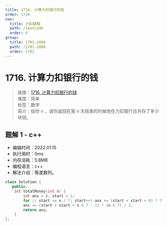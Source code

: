 ```yaml
---
title: 1716. 计算力扣银行的钱
order: 1716
nav:
  title: 力扣题解
  path: /leetcode
  order: 4
group:
  title: 1701-1800
  path: /1701-1800
  order: 1701
---
```


# 1716. 计算力扣银行的钱
    
> 链接：[1716. 计算力扣银行的钱](https://leetcode-cn.com/problems/calculate-money-in-leetcode-bank/)  
> 难度：简单  
> 标签：数学  
> 简介：给你 n ，请你返回在第 n 天结束的时候他在力扣银行总共存了多少块钱。
      
## 题解 1 - c++
- 编辑时间：2022.01.15
- 执行用时：0ms
- 内存消耗：5.8MB
- 编程语言：c++
- 解法介绍：等差数列。
```c++
class Solution {
   public:
    int totalMoney(int n) {
        int ans = 0, start = 1;
        for (; start <= n / 7; start++) ans += (start + start + 6) * 7 / 2;
        ans += (start + start + n % 7 - 1) * (n % 7) / 2;
        return ans;
    }
};
```

      